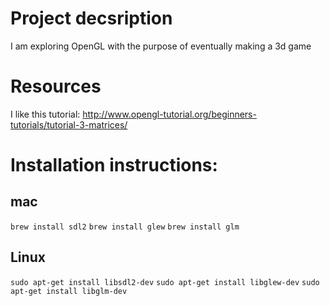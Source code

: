 
# Project decsription
I am exploring OpenGL with the purpose of eventually making a 3d game

# Resources
I like this tutorial:
http://www.opengl-tutorial.org/beginners-tutorials/tutorial-3-matrices/


# Installation instructions:
## mac
  `brew install sdl2`
  `brew install glew`
  `brew install glm`
## Linux
  `sudo apt-get install libsdl2-dev`
  `sudo apt-get install libglew-dev`
  `sudo apt-get install libglm-dev`

